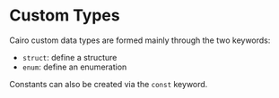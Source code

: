 # Custom Types

Cairo custom data types are formed mainly through the two keywords:

- `struct`: define a structure
- `enum`: define an enumeration

Constants can also be created via the `const` keyword.
